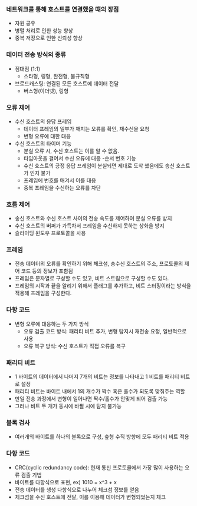 ### 네트워크를 통해 호스트를 연결했을 떄의 장점
- 자원 공유
- 병렬 처리로 인한 성능 향상
- 중복 저장으로 인한 신뢰성 향상

### 데이터 전송 방식의 종류
- 점대점 (1:1)
    - 스타형, 링형, 완전형, 불규칙형
- 브로드캐스팅: 연결된 모든 호스트에 데이터 전달
    - 버스형(이더넷), 링형

### 오류 제어
- 수신 호스트의 응답 프레임
    - 데이터 프레임의 일부가 깨지는 오류를 확인, 재수신을 요청
    - 변형 오류에 대한 대응
- 수신 호스트의 타이머 기능
    - 분실 오류 시, 수신 호스트는 이를 알 수 없음.
    - 타임아웃을 걸어서 수신 오류에 대응
-순서 번호 기능
    - 수신 호스트의 긍정 응답 프레임이 분실되면 제대로 도착 했음에도 송신 호스트가 인지 불가
    - 프레임에 번호를 매겨서 이를 대응
    - 중복 프레임을 수신하는 오류를 차단

### 흐름 제어
- 송신 호스트와 수신 호스트 사이의 전송 속도를 제어하여 분실 오류를 방지
- 수신 호스트의 버퍼가 가득차서 프레임을 수신하지 못하는 상화을 방지
- 슬라이딩 윈도우 프로토콜을 사용

### 프레임
- 전송 데이터의 오류를 확인하기 위해 체크섬, 송수신 호스트의 주소, 프로토콜의 제어 코드 등의 정보가 포함됨
- 프레임은 문자열로 구성할 수도 있고, 비트 스트림으로 구성할 수도 있다.
- 프레임의 시작과 끝을 알리기 위해서 플래그를 추가하고, 비트 스터핑이라는 방식을 적용해 프레임을 구성한다.

### 다항 코드
- 변형 오류에 대응하는 두 가지 방식
    - 오류 검출 코드 방식: 패리티 비트 추가, 변형 탐지시 재전송 요청, 일반적으로 사용
    - 오류 복구 방식: 수신 호스트가 직접 오류를 복구

### 패리티 비트
- 1 바이트의 데이터에서 나머지 7개의 비트는 정보를 나타내고 1 비트를 패리티 비트로 설정
- 패리티 비트는 바이트 내에서 1의 개수가 짝수 혹은 홀수가 되도록 맞춰주는 역할
- 만일 전송 과정에서 변형이 일어나면 짝수/홀수가 안맞게 되어 검출 가능
- 그러나 비트 두 개가 동시에 바뀔 시에 탐지 불가능

### 블록 검사
- 여러개의 바이트를 하나의 블록으로 구성, 숲형 수직 방향에 모두 패리티 비트 적용

### 다항 코드
- CRC(cyclic redundancy code): 현재 통신 프로토콜에서 가장 많이 사용하는 오류 검출 기법
- 바이트를 다항식으로 표현, ex) 1010 = x^3 + x
- 전송 데이터를 생성 다항식으로 나누어 체크섬 정보를 얻음
- 체크섬을 수신 호스트에 전달, 이를 이용해 데이터가 변형되었는지 체크
